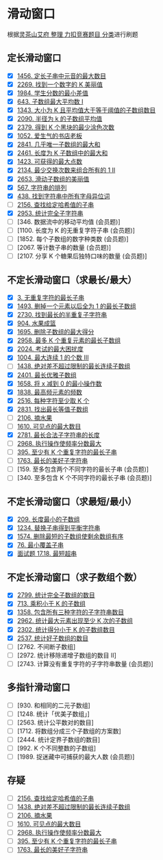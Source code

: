 # 滑动窗口

根据[灵茶山艾府 整理 力扣竞赛题目 分类](https://huxulm.github.io/lc-rating/list/sw)进行刷题

## 定长滑动窗口

- [x] [1456. 定长子串中元音的最大数目](https://github.com/shellingfordly/algorithms/tree/master/SlidingWindow/1456_maxVowels)
- [x] [2269. 找到一个数字的 K 美丽值](https://github.com/shellingfordly/algorithms/tree/master/SlidingWindow/2269_divisorSubstrings)
- [x] [1984. 学生分数的最小差值](https://github.com/shellingfordly/algorithms/tree/master/SlidingWindow/1984_minimumDifference)
- [x] [643. 子数组最大平均数 I](https://github.com/shellingfordly/algorithms/tree/master/SlidingWindow/643_findMaxAverage)
- [x] [1343. 大小为 K 且平均值大于等于阈值的子数组数目](https://github.com/shellingfordly/algorithms/tree/master/SlidingWindow/1343_numOfSubarrays)
- [x] [2090. 半径为 k 的子数组平均值](https://github.com/shellingfordly/algorithms/tree/master/SlidingWindow/2090_getAverages)
- [x] [2379. 得到 K 个黑块的最少涂色次数](https://github.com/shellingfordly/algorithms/tree/master/SlidingWindow/2379_minimumRecolors)
- [x] [1052. 爱生气的书店老板](https://github.com/shellingfordly/algorithms/tree/master/SlidingWindow/1052_maxSatisfied)
- [x] [2841. 几乎唯一子数组的最大和](https://github.com/shellingfordly/algorithms/tree/master/SlidingWindow/2841_maxSum)
- [x] [2461. 长度为 K 子数组中的最大和](https://github.com/shellingfordly/algorithms/tree/master/SlidingWindow/2461_maximumSubarraySum)
- [x] [1423. 可获得的最大点数](https://github.com/shellingfordly/algorithms/tree/master/SlidingWindow/1423_maxScore)
- [x] [2134. 最少交换次数来组合所有的 1 II](https://github.com/shellingfordly/algorithms/tree/master/SlidingWindow/2134_minSwaps)
- [x] [2653. 滑动子数组的美丽值](https://github.com/shellingfordly/algorithms/tree/master/SlidingWindow/2653_getSubarrayBeauty)
- [x] [567. 字符串的排列](https://github.com/shellingfordly/algorithms/tree/master/SlidingWindow/567_checkInclusion)
- [x] [438. 找到字符串中所有字母异位词](https://github.com/shellingfordly/algorithms/tree/master/SlidingWindow/438_findAnagrams)
- [ ] [2156. 查找给定哈希值的子串](https://github.com/shellingfordly/algorithms/tree/master/SlidingWindow/2156_subStrHash)
- [x] [2953. 统计完全子字符串](https://github.com/shellingfordly/algorithms/tree/master/SlidingWindow/2953_countCompleteSubstrings)
- [ ] [346. 数据流中的移动平均值 (会员题)]
- [ ] [1100. 长度为 K 的无重复字符子串 (会员题)]
- [ ] [1852. 每个子数组的数字种类数 (会员题)]
- [ ] [2067. 等计数子串的数量 (会员题)]
- [ ] [2107. 分享 K 个糖果后独特口味的数量 (会员题)]

## 不定长滑动窗口（求最长/最大）

- [x] [3. 无重复字符的最长子串](https://github.com/shellingfordly/algorithms/tree/master/SlidingWindow/3_lengthOfLongestSubstring)
- [x] [1493. 删掉一个元素以后全为 1 的最长子数组](https://github.com/shellingfordly/algorithms/tree/master/SlidingWindow/1493_longestSubarray)
- [x] [2730. 找到最长的半重复子字符串](https://github.com/shellingfordly/algorithms/tree/master/SlidingWindow/2730_longestSemiRepetitiveSubstring)
- [x] [904. 水果成篮](https://github.com/shellingfordly/algorithms/tree/master/SlidingWindow/904_totalFruit)
- [x] [1695. 删除子数组的最大得分](https://github.com/shellingfordly/algorithms/tree/master/SlidingWindow/1695_maximumUniqueSubarray)
- [x] [2958. 最多 K 个重复元素的最长子数组](https://github.com/shellingfordly/algorithms/tree/master/SlidingWindow/2958_maxSubarrayLength)
- [x] [2024. 考试的最大困扰度](https://github.com/shellingfordly/algorithms/tree/master/SlidingWindow/2024_maxConsecutiveAnswers)
- [x] [1004. 最大连续 1 的个数 III](https://github.com/shellingfordly/algorithms/tree/master/SlidingWindow/1004_longestOnes)
- [ ] [1438. 绝对差不超过限制的最长连续子数组](https://github.com/shellingfordly/algorithms/tree/master/SlidingWindow/1438_longestSubarray)
- [x] [2401. 最长优雅子数组](https://github.com/shellingfordly/algorithms/tree/master/SlidingWindow/2401_longestNiceSubarray)
- [x] [1658. 将 x 减到 0 的最小操作数](https://github.com/shellingfordly/algorithms/tree/master/SlidingWindow/1658_minOperations)
- [x] [1838. 最高频元素的频数](https://github.com/shellingfordly/algorithms/tree/master/SlidingWindow/1838_maxFrequency)
- [x] [2516. 每种字符至少取 K 个](https://github.com/shellingfordly/algorithms/tree/master/SlidingWindow/2516_takeCharacters)
- [x] [2831. 找出最长等值子数组](https://github.com/shellingfordly/algorithms/tree/master/SlidingWindow/2831_longestEqualSubarray)
- [ ] [2106. 摘水果](https://github.com/shellingfordly/algorithms/tree/master/SlidingWindow/2106_maxTotalFruits)
- [ ] [1610. 可见点的最大数目](https://github.com/shellingfordly/algorithms/tree/master/SlidingWindow/1610_visiblePoints)
- [x] [2781. 最长合法子字符串的长度](https://github.com/shellingfordly/algorithms/tree/master/SlidingWindow/2781_longestValidSubstring)
- [ ] [2968. 执行操作使频率分数最大](https://github.com/shellingfordly/algorithms/tree/master/SlidingWindow/2968_maxFrequencyScore)
- [ ] [395. 至少有 K 个重复字符的最长子串](https://github.com/shellingfordly/algorithms/tree/master/SlidingWindow/395_longestSubstring)
- [ ] [1763. 最长的美好子字符串](https://github.com/shellingfordly/algorithms/tree/master/SlidingWindow/1763_longestNiceSubstring)
- [ ] [159. 至多包含两个不同字符的最长子串 (会员题)]
- [ ] [340. 至多包含 K 个不同字符的最长子串 (会员题)]

## 不定长滑动窗口（求最短/最小）

- [x] [209. 长度最小的子数组](https://github.com/shellingfordly/algorithms/tree/master/SlidingWindow/209_minSubArrayLen)
- [x] [1234. 替换子串得到平衡字符串](https://github.com/shellingfordly/algorithms/tree/master/SlidingWindow/1234_balancedString)
- [x] [1574. 删除最短的子数组使剩余数组有序](https://github.com/shellingfordly/algorithms/tree/master/SlidingWindow/1574_findLengthOfShortestSubarray)
- [x] [76. 最小覆盖子串](https://github.com/shellingfordly/algorithms/tree/master/SlidingWindow/76_minWindow)
- [x] [面试题 17.18. 最短超串](https://github.com/shellingfordly/algorithms/tree/master/SlidingWindow/17.18_shortestSeq)

## 不定长滑动窗口（求子数组个数）

- [x] [2799. 统计完全子数组的数目](https://github.com/shellingfordly/algorithms/tree/master/SlidingWindow/2799_countCompleteSubarrays)
- [x] [713. 乘积小于 K 的子数组](https://github.com/shellingfordly/algorithms/tree/master/SlidingWindow/713_numSubarrayProductLessThanK)
- [x] [1358. 包含所有三种字符的子字符串数目](https://github.com/shellingfordly/algorithms/tree/master/SlidingWindow/1358_numberOfSubstrings)
- [x] [2962. 统计最大元素出现至少 K 次的子数组](https://github.com/shellingfordly/algorithms/tree/master/SlidingWindow/2962_countSubarrays)
- [x] [2302. 统计得分小于 K 的子数组数目](https://github.com/shellingfordly/algorithms/tree/master/SlidingWindow/2302_countSubarrays)
- [x] [2537. 统计好子数组的数目](https://github.com/shellingfordly/algorithms/tree/master/SlidingWindow/2537_countGood)
- [ ] [2762. 不间断子数组]
- [ ] [2972. 统计移除递增子数组的数目 II]
- [ ] [2743. 计算没有重复字符的子字符串数量 (会员题)]

## 多指针滑动窗口

- [ ] [930. 和相同的二元子数组]
- [ ] [1248. 统计「优美子数组」]
- [ ] [2563. 统计公平数对的数目]
- [ ] [1712. 将数组分成三个子数组的方案数]
- [ ] [2444. 统计定界子数组的数目]
- [ ] [992. K 个不同整数的子数组]
- [ ] [1989. 捉迷藏中可捕获的最大人数 (会员题)]

## 存疑

- [ ] [2156. 查找给定哈希值的子串](https://github.com/shellingfordly/algorithms/tree/master/SlidingWindow/2156_subStrHash)
- [ ] [1438. 绝对差不超过限制的最长连续子数组](https://github.com/shellingfordly/algorithms/tree/master/SlidingWindow/1438_longestSubarray)
- [ ] [2106. 摘水果](https://github.com/shellingfordly/algorithms/tree/master/SlidingWindow/2106_maxTotalFruits)
- [ ] [1610. 可见点的最大数目](https://github.com/shellingfordly/algorithms/tree/master/SlidingWindow/1610_visiblePoints)
- [ ] [2968. 执行操作使频率分数最大](https://github.com/shellingfordly/algorithms/tree/master/SlidingWindow/2968_maxFrequencyScore)
- [ ] [395. 至少有 K 个重复字符的最长子串](https://github.com/shellingfordly/algorithms/tree/master/SlidingWindow/395_longestSubstring)
- [ ] [1763. 最长的美好子字符串](https://github.com/shellingfordly/algorithms/tree/master/SlidingWindow/1763_longestNiceSubstring)